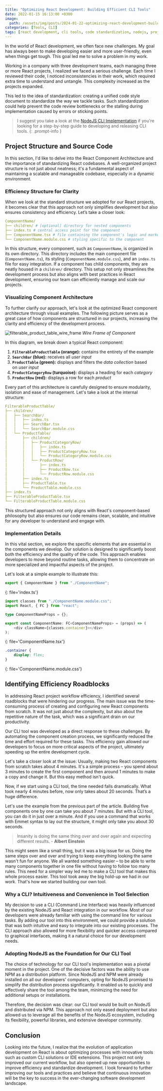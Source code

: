 ```yaml
---
title: "Optimizing React Development: Building Efficient CLI Tools"
date: 2022-01-15 16:13:00 +0300
image:
  path: /assets/img/posts/2024-01-22-optimizing-react-development-building-efficient-cli-tools/cover.webp
categories: [Tools, CLI]
tags: [react development, cli tools, code standardization, nodejs, project management, react components, software efficiency, development workflow, javascript ecosystem, codebase management, react best practices, automation in development, user-friendly coding, react architecture, component building, development challenges, technical innovation, productivity tools, scalable solutions, programming insights]
---
```


In the world of React development, we often face new challenges. My goal has always been to make developing easier and more user-friendly, even when things get tough. This goal led me to solve a problem in my work.

Working in a company with three development teams, each managing three or more React projects, I realized we faced a serious challenge. Each time I reviewed their code, I noticed inconsistencies in their work, which required extra time to understand and untangle. This complexity increased as the projects expanded.

This led to the idea of standardization: creating a unified code style document to standardize the way we tackle tasks. Such standardization could help prevent the code review bottlenecks or the stalling during implementation caused by errors or sticking points.

> I suggest you take a look at the [NodeJS CLI Implementation](/posts/nodejs-and-cli-command-line-interface-creation-made-easy/) if you're looking for a step-by-step guide to developing and releasing CLI tools.
{: .prompt-info }

## Project Structure and Source Code

In this section, I'd like to delve into the React Component Architecture and the importance of standardizing React codebases. A well-organized project structure is not just about neatness; it's a fundamental aspect of maintaining a scalable and manageable codebase, especially in a dynamic environment.

### Efficiency Structure for Clarity 

When we look at the standard structure we adopted for our React projects, it becomes clear that this approach not only simplifies development but also ensures consistency and efficiency. Let’s take a closer look:

```yaml
ComponentName/
├── children/ # [optional] directory for nested components
├── index.ts # central access point for the component
├── ComponentName.tsx # file containing the component's logic and markup
└── ComponentName.module.css # styling specific to the component
```

In this structure, every component, such as `ComponentName`, is organized in its own directory. This directory includes the main component file (`ComponentName.ts`), its styling (`ComponentName.module.css`), and an `index.ts` file for easy integration. If a component has child components, they are neatly housed in a `children/` directory. This setup not only streamlines the development process but also aligns with best practices in React development, ensuring our team can efficiently manage and scale our projects.

### Visualizing Component Architecture

To further clarify our approach, let's look at the optimized React component architecture through visual examples. The following picture serves as a great case of how components are structured in our projects, increasing the clarity and efficiency of the development process.

![filterable_product_table_wire_frame](/assets/img/posts/2024-01-22-optimizing-react-development-building-efficient-cli-tools/filterable_product_table_wire_frame.png)
_Wire Frame of Component_

In this diagram, we break down a typical React component:

1. **`FilterableProductTable` (orange):** contains the entirety of the example
2. **`SearchBar` (blue):** receives all _user input_
3. **`ProductTable` (green):** displays and filters the _data collection_ based on _user input_
4. **`ProductCategoryRow` (turquoise):** displays a heading for each _category_
5. **`ProductRow` (red):** displays a row for each _product_

Every part of this architecture is carefully designed to ensure modularity, isolation and ease of management. Let's take a look at the internal structure:

```yaml
FilterableProductTable/
├── children/
│   ├── SearchBar/
│   │   ├── index.ts
│   │   ├── SearchBar.tsx
│   │   └── SearchBar.module.css
│   └── ProductTable/
│       ├── children/
│       │   ├── ProductCategoryRow/
│       │   │   ├── index.ts
│       │   │   ├── ProductCategoryRow.tsx
│       │   │   └── ProductCategoryRow.module.css
│       │   └── ProductRow/
│       │       ├── index.ts
│       │       ├── ProductRow.tsx
│       │       └── ProductRow.module.css
│       ├── index.ts
│       ├── ProductTable.tsx
│       └── ProductTable.module.css
├── index.ts
├── FilterableProductTable.tsx
└── FilterableProductTable.module.css
```

This structured approach not only aligns with React's component-based philosophy but also ensures our code remains clean, scalable, and intuitive for any developer to understand and engage with.

### Implementation Details

In this vital section, we explore the specific elements that are essential in the components we develop. Our solution is designed to significantly boost both the efficiency and the quality of the code. This approach enables developers to move beyond routine tasks, allowing them to concentrate on more specialized and impactful aspects of the project.

Let's look at a simple example to illustrate this:

```ts
export { ComponentName } from "./ComponentName";
```
{: file='index.ts'}

```ts
import classes from "./ComponentName.module.css";
import React, { FC } from "react";

type ComponentNameProps = {};

export const ComponentName: FC<ComponentNameProps> = (props) => (
	<div className={classes.container}></div> 
);
```
{: file='ComponentName.tsx'}

```css
.container {
	display: flex;
}
```
{: file='ComponentName.module.css'}

## Identifying Efficiency Roadblocks

In addressing React project workflow efficiency, I identified several roadblocks that were hindering our progress. The main issue was the time-consuming process of creating and configuring new React components from scratch. It was not just about the complexity, but also about the repetitive nature of the task, which was a significant drain on our productivity.

Our CLI tool was developed as a direct response to these challenges. By automating the component creation process, we significantly reduced the time and effort required for these tasks. This efficiency gain allowed our developers to focus on more critical aspects of the project, ultimately speeding up the entire development cycle.

Let's take a closer look at the issue: Usually, making two React components from scratch takes about 4 minutes. It's a simple process – you spend about 3 minutes to create the first component and then around 1 minutes to make a copy and change it. But this easy method isn't quick.

Now, if we start using a CLI tool, the time needed falls dramatically. What took nearly 4 minutes before, now only takes about 20 seconds. That’s a huge difference.

Let's use the example from the previous part of the article. Building five components one by one can take you about 7 minutes. But with a CLI tool, you can do it in just over a minute. And if you use a command that works with Emmet syntax to lay out the structure, it might only take you about 30 seconds.

>Insanity is doing the same thing over and over again and expecting different results.
>\- **Albert Einstein**

This might seem like a small thing, but it was a big issue for us. Doing the same steps over and over and trying to keep everything looking the same wasn't fun for anyone. We all wanted something easier – to be able to write many components together in one file without having to follow too many rules. This need for a simpler way led me to make a CLI tool that makes this whole process easier. This tool took away the big hold-up we had in our work. That's how we started building our own tool.

### Why a CLI? Intuitiveness and Convenience in Tool Selection

My decision to use a CLI (Command Line Interface) was heavily influenced by the existing NodeJS and React integration in our workflow. Most of our developers were already familiar with using the command line for various tasks. By adding our tool into this environment, we could provide a solution that was both intuitive and easy to integrate into our existing processes. The CLI approach also allowed for more flexibility and quicker access compared to graphical interfaces, making it a natural choice for our development needs.

### Adopting NodeJS as the Foundation for Our CLI Tool

The choice of technology for our CLI tool's implementation was a pivotal moment in the project. One of the decisive factors was the ability to use NPM as a distribution platform. Since NodeJS and NPM were already installed on all our developers' computers, opting for NodeJS promised to simplify the distribution process significantly. It enabled us to quickly and effectively share the tool among the team, minimizing the need for additional setups or installations.

Therefore, the decision was clear: our CLI tool would be built on NodeJS and distributed via NPM. This approach not only eased deployment but also allowed us to leverage all the benefits of the NodeJS ecosystem, including its flexibility, powerful libraries, and extensive developer community.

## Conclusion

Looking into the future, I realize that the evolution of application development on React is about optimizing processes with innovative tools such as custom CLI solutions or IDE extensions. This project not only improved our current workflow, but also opened up new opportunities to improve efficiency and standardize development. I look forward to further improving our tools and practices and believe that continuous innovation will be the key to success in the ever-changing software development landscape.
